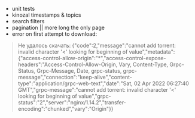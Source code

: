 * unit tests
* kinozal timestamps & topics
* search filters
* pagination || more long the only page
* error on first attempt to download:
> Не удалось скачать: {"code":2,"message":"cannot add torrent: invalid character '<' looking for beginning of value","metadata":{"access-control-allow-origin":"*","access-control-expose-headers":"Access-Control-Allow-Origin, Vary, Content-Type, Grpc-Status, Grpc-Message, Date, grpc-status, grpc-message","connection":"keep-alive","content-type":"application/grpc-web-text","date":"Sat, 02 Apr 2022 06:27:40 GMT","grpc-message":"cannot add torrent: invalid character '<' looking for beginning of value","grpc-status":"2","server":"nginx/1.14.2","transfer-encoding":"chunked","vary":"Origin"}}
